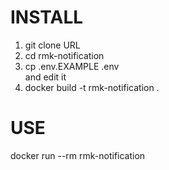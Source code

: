 # INSTALL

1. git clone URL 
2. cd rmk-notification
2. cp .env.EXAMPLE .env  
    and edit it
3. docker build -t rmk-notification .


# USE

docker run --rm rmk-notification 



